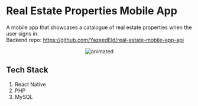 # Real Estate Properties Mobile App
A mobile app that showcases a catalogue of real estate properties when the user signs in.  
Backend repo: https://github.com/YazeedEld/real-estate-mobile-app-api

<p align="center">
  <img src="https://user-images.githubusercontent.com/74137136/160371025-b0d261ef-185a-4429-a455-5620fe5771d8.png" alt="animated"/>
</p>

## Tech Stack
1. React Native
2. PHP
3. MySQL
